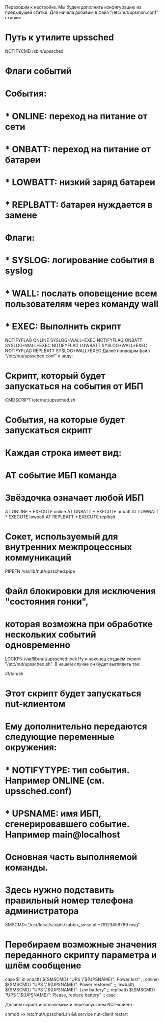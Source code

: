 Переходим к настройке. Мы будем дополнять конфигурацию из предыдущей статьи. Для начала добавим в файл "/etc/nut/upsmon.conf" строки:

# Путь к утилите upssched
NOTIFYCMD /sbin/upssched

# Флаги событий
# События:
# * ONLINE: переход на питание от сети
# * ONBATT: переход на питание от батареи
# * LOWBATT: низкий заряд батареи
# * REPLBATT: батарея нуждается в замене
#
# Флаги:
# * SYSLOG: логирование события в syslog
# * WALL: послать оповещение всем пользователям через команду wall
# * EXEC: Выполнить скрипт
NOTIFYFLAG ONLINE	SYSLOG+WALL+EXEC
NOTIFYFLAG ONBATT	SYSLOG+WALL+EXEC
NOTIFYFLAG LOWBATT	SYSLOG+WALL+EXEC
NOTIFYFLAG REPLBATT	SYSLOG+WALL+EXEC
Далее приводим файл "/etc/nut/upssched.conf" к виду:

# Скрипт, который будет запускаться на события от ИБП
CMDSCRIPT /etc/nut/upssched.sh

# События, на которые будет запускаться скрипт
# Каждая строка имеет вид:
# AT событие ИБП команда
# Звёздочка означает любой ИБП
AT ONLINE * EXECUTE online
AT ONBATT * EXECUTE onbatt
AT LOWBATT * EXECUTE lowbatt
AT REPLBATT * EXECUTE replbatt

# Сокет, используемый для внутренних межпроцессных коммуникаций
PIPEFN /var/lib/nut/upssched.pipe

# Файл блокировки для исключения "состояния гонки",
# которая возможна при обработке нескольких событий одновременно
LOCKFN /var/lib/nut/upssched.lock
Ну и наконец создаём скрипт "/etc/nut/upssched.sh". В нашем случае он будет выглядеть так:

#!/bin/sh

# Этот скрипт будет запускаться nut-клиентом
# Ему дополнительно передаются следующие переменные окружения:
# * NOTIFYTYPE: тип события. Например ONLINE (см. upssched.conf)
# * UPSNAME: имя ИБП, сгенерировавшего событие. Например main@localhost

# Основная часть выполняемой команды.
# Здесь нужно подставить правильный номер телефона администратора
SMSCMD="/usr/local/scripts/zabbix_smsc.pl +79123456789 msg"

# Перебираем возможные значения переданного скрипту параметра и шлём сообщение
case $1 in
        onbatt)
                        ${SMSCMD} "UPS \"${UPSNAME}\": Power lost"
                ;;
        online)
                        ${SMSCMD} "UPS \"${UPSNAME}\": Power restored"
                ;;
        lowbatt)
                        ${SMSCMD} "UPS \"${UPSNAME}\": Low battery"
                ;;
        replbatt)
                        ${SMSCMD} "UPS \"${UPSNAME}\": Please, replace battery"
                ;;
esac

Делаем скрипт исполняемым и перезапускаем NUT-клиент:

chmod +x /etc/nut/upssched.sh && service nut-client restart
